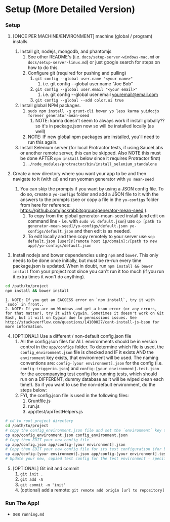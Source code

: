 # Setup (More Detailed Version)

### Setup
1. [ONCE PER MACHINE/ENVIRONMENT] machine (global / program) installs
	1. Install git, nodejs, mongodb, and phantomjs
		1. See other README's (i.e. `docs/setup-server-windows-mac.md` or `docs/setup-server-linux.md`) or just google search for steps on how to do this.
		2. Configure git (required for pushing and pulling)
			1. `git config --global user.name "<your name>"`
				1. i.e. git config --global user.name "Joe Bob"
			2. `git config --global user.email "<your email>"`
				1. i.e. git config --global user.email youremail@email.com
			3. `git config --global --add color.ui true`
	2. Install global NPM packages.
		1. `sudo npm install -g grunt-cli bower yo less karma yuidocjs forever generator-mean-seed`
			1. NOTE: karma doesn't seem to always work if install globally?? so it's in package.json now so will be installed locally (as well)
		2. NOTE: IF new global npm packages are installed, you'll need to run this again.
	3. Install Selenium server (for local Protractor tests, if using SauceLabs or another remote server, this can be skipped. Also NOTE this must be done AFTER `npm install` below since it requires Protractor first)
		1. `./node_modules/protractor/bin/install_selenium_standalone`

2. Create a new directory where you want your app to be and then navigate to it (with `cd`) and run yeoman generator with `yo mean-seed`
	1. You can skip the prompts if you want by using a JSON config file. To do so, create a `yo-configs` folder and add a JSON file to it with the answers to the prompts (see or copy a file in the `yo-configs` folder from here for reference: https://github.com/jackrabbitsgroup/generator-mean-seed ).
		1. To copy from the global generator-mean-seed install (and edit on command line - i.e. with `sudo vi default.json`) use `cp [path to generator-mean-seed]/yo-configs/default.json yo-configs/default.json` and then edit is as needed.
		2. To edit locally and then copy remotely to your server use `scp default.json [user]@[remote host ip/domain]:/[path to new app]/yo-configs/default.json`

3. Install nodejs and bower dependencies using `npm` and `bower`. This only needs to be done once initially, but must be re-run every time package.json is updated. When in doubt, run `npm install && bower install` from your project root since you can't run it too much (if you run it extra times it won't do anything).
```bash
cd /path/to/project
npm install && bower install
```
	1. NOTE: If you get an EACCESS error on `npm install`, try it with `sudo` in front..
	2. NOTE: If you are on Windows and get a bson error (or any errors, for that matter), try it with Cygwin. Sometimes it doesn't work on Git Bash, but it will on Cygwin due to permissions issues. See http://stackoverflow.com/questions/14100027/cant-install-js-bson for more information.

4. [OPTIONAL] Use a different / non-default config.json file
	1. All the config.json files for ALL environments should be in version control in the `app/configs` folder. To determine which file is used, the `config_environment.json` file is checked and IF it exists AND the `environment` key exists, that environment will be used. The naming conventions are: `config-[your environment].json` for the config (i.e. `config-triggerio.json`) and `config-[your environment].test.json` for the accompanying test config (for running tests, which should run on a DIFFERENT, dummy database as it will be wiped clean each time!). So if you want to use the non-default environment, do the steps below:
	2. FYI, the config.json file is used in the following files:
		1. Gruntfile.js
		2. run.js
		3. app/test/apiTestHelpers.js
```bash
# cd to root project directory
cd /path/to/project
# copy the config_environment.json file and set the `environment` key to your new environment.
cp app/config_environment.json config_environment.json
# Copy then EDIT your new config file
cp app/config.json app/config-[your environment].json
# Copy then EDIT your new config file for its test configuration (for backend tests)
cp app/config-[your environment].json app/config-[your environment].test.json
# Update your new, copied test config for the test environment - specifically, change 'db.database' and 'session.store.db' to a different testing database, such as 'test_temp'. Also, optionally, change the `server.port` so that way both the test server and the non-test server can run at the same time.
```

5. [OPTIONAL] Git init and commit
	1. `git init .`
	2. `git add -A`
	3. `git commit -m 'init'`
	4. (optional) add a remote: `git remote add origin [url to repository]`

	

### Run The App!
- see `running.md`

